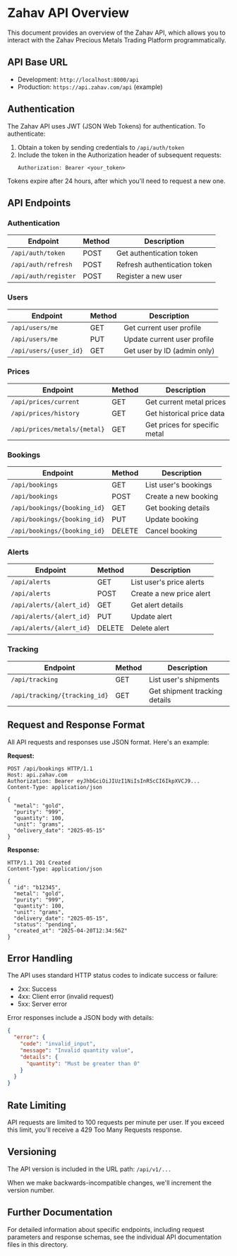 # Zahav API Overview

This document provides an overview of the Zahav API, which allows you to interact with the Zahav Precious Metals Trading Platform programmatically.

## API Base URL

- Development: `http://localhost:8000/api`
- Production: `https://api.zahav.com/api` (example)

## Authentication

The Zahav API uses JWT (JSON Web Tokens) for authentication. To authenticate:

1. Obtain a token by sending credentials to `/api/auth/token`
2. Include the token in the Authorization header of subsequent requests:
   ```
   Authorization: Bearer <your_token>
   ```

Tokens expire after 24 hours, after which you'll need to request a new one.

## API Endpoints

### Authentication

| Endpoint | Method | Description |
|----------|--------|-------------|
| `/api/auth/token` | POST | Get authentication token |
| `/api/auth/refresh` | POST | Refresh authentication token |
| `/api/auth/register` | POST | Register a new user |

### Users

| Endpoint | Method | Description |
|----------|--------|-------------|
| `/api/users/me` | GET | Get current user profile |
| `/api/users/me` | PUT | Update current user profile |
| `/api/users/{user_id}` | GET | Get user by ID (admin only) |

### Prices

| Endpoint | Method | Description |
|----------|--------|-------------|
| `/api/prices/current` | GET | Get current metal prices |
| `/api/prices/history` | GET | Get historical price data |
| `/api/prices/metals/{metal}` | GET | Get prices for specific metal |

### Bookings

| Endpoint | Method | Description |
|----------|--------|-------------|
| `/api/bookings` | GET | List user's bookings |
| `/api/bookings` | POST | Create a new booking |
| `/api/bookings/{booking_id}` | GET | Get booking details |
| `/api/bookings/{booking_id}` | PUT | Update booking |
| `/api/bookings/{booking_id}` | DELETE | Cancel booking |

### Alerts

| Endpoint | Method | Description |
|----------|--------|-------------|
| `/api/alerts` | GET | List user's price alerts |
| `/api/alerts` | POST | Create a new price alert |
| `/api/alerts/{alert_id}` | GET | Get alert details |
| `/api/alerts/{alert_id}` | PUT | Update alert |
| `/api/alerts/{alert_id}` | DELETE | Delete alert |

### Tracking

| Endpoint | Method | Description |
|----------|--------|-------------|
| `/api/tracking` | GET | List user's shipments |
| `/api/tracking/{tracking_id}` | GET | Get shipment tracking details |

## Request and Response Format

All API requests and responses use JSON format. Here's an example:

**Request:**
```http
POST /api/bookings HTTP/1.1
Host: api.zahav.com
Authorization: Bearer eyJhbGciOiJIUzI1NiIsInR5cCI6IkpXVCJ9...
Content-Type: application/json

{
  "metal": "gold",
  "purity": "999",
  "quantity": 100,
  "unit": "grams",
  "delivery_date": "2025-05-15"
}
```

**Response:**
```http
HTTP/1.1 201 Created
Content-Type: application/json

{
  "id": "b12345",
  "metal": "gold",
  "purity": "999",
  "quantity": 100,
  "unit": "grams",
  "delivery_date": "2025-05-15",
  "status": "pending",
  "created_at": "2025-04-20T12:34:56Z"
}
```

## Error Handling

The API uses standard HTTP status codes to indicate success or failure:

- 2xx: Success
- 4xx: Client error (invalid request)
- 5xx: Server error

Error responses include a JSON body with details:

```json
{
  "error": {
    "code": "invalid_input",
    "message": "Invalid quantity value",
    "details": {
      "quantity": "Must be greater than 0"
    }
  }
}
```

## Rate Limiting

API requests are limited to 100 requests per minute per user. If you exceed this limit, you'll receive a 429 Too Many Requests response.

## Versioning

The API version is included in the URL path: `/api/v1/...`

When we make backwards-incompatible changes, we'll increment the version number.

## Further Documentation

For detailed information about specific endpoints, including request parameters and response schemas, see the individual API documentation files in this directory.
